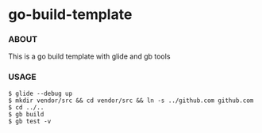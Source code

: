 go-build-template
===

### ABOUT
This is a go build template with glide and gb tools

### USAGE

```
$ glide --debug up
$ mkdir vendor/src && cd vendor/src && ln -s ../github.com github.com 
$ cd ../..
$ gb build 
$ gb test -v 
```
